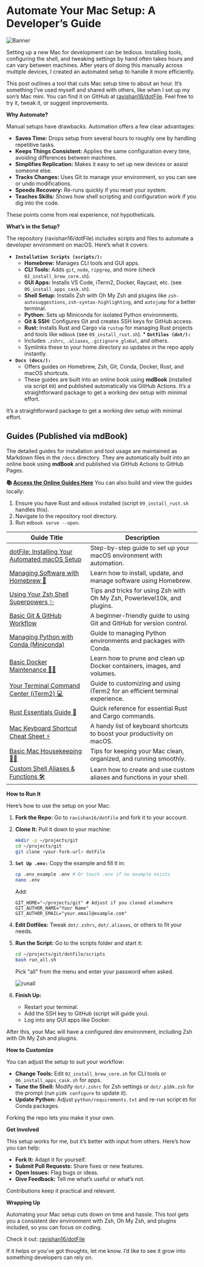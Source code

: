# Automate Your Mac Setup: A Developer’s Guide
 
![Banner](https://raw.githubusercontent.com/ravishan16/dotFile/main/assets/banner_1.png)

Setting up a new Mac for development can be tedious. Installing tools, configuring the shell, and tweaking settings by hand often takes hours and can vary between machines. After years of doing this manually across multiple devices, I created an automated setup to handle it more efficiently.

This post outlines a tool that cuts Mac setup time to about an hour. It’s something I’ve used myself and shared with others, like when I set up my son’s Mac mini. You can find it on GitHub at [ravishan16/dotFile](https://github.com/ravishan16/dotFile). Feel free to try it, tweak it, or suggest improvements.

**Why Automate?**

Manual setups have drawbacks. Automation offers a few clear advantages:

* **Saves Time:** Drops setup from several hours to roughly one by handling repetitive tasks.
* **Keeps Things Consistent:** Applies the same configuration every time, avoiding differences between machines.
* **Simplifies Replication:** Makes it easy to set up new devices or assist someone else.
* **Tracks Changes:** Uses Git to manage your environment, so you can see or undo modifications.
* **Speeds Recovery:** Re-runs quickly if you reset your system.
* **Teaches Skills:** Shows how shell scripting and configuration work if you dig into the code.

These points come from real experience, not hypotheticals.

**What’s in the Setup?**

The repository (ravishan16/dotFile) includes scripts and files to automate a developer environment on macOS. Here’s what it covers:

* **`Installation Scripts (scripts/):`**
    * **Homebrew:** Manages CLI tools and GUI apps.
    * **CLI Tools:** Adds `git`, `node`, `ripgrep`, and more (check `02_install_brew_core.sh`).
    * **GUI Apps:** Installs VS Code, iTerm2, Docker, Raycast, etc. (see `06_install_apps_cask.sh`).
    * **Shell Setup:** Installs Zsh with Oh My Zsh and plugins like `zsh-autosuggestions`, `zsh-syntax-highlighting`, and `autojump` for a better terminal.
    * **Python:** Sets up Miniconda for isolated Python environments.
    * **Git & SSH:** Configures Git and creates SSH keys for GitHub access.
    * **Rust:** Installs Rust and Cargo via `rustup` for managing Rust projects and tools like `mdBook` (see `09_install_rust.sh`). * **`Dotfiles (dot/):`**
    * Includes `.zshrc`, `.aliases`, `.gitignore_global`, and others.
    * Symlinks these to your home directory so updates in the repo apply instantly.
* **`Docs (docs/):`**
    * Offers guides on Homebrew, Zsh, Git, Conda, Docker, Rust, and macOS shortcuts.
    * These guides are built into an online book using **mdBook** (installed via script `09`) and published automatically via GitHub Actions. It’s a straightforward package to get a working dev setup with minimal effort.


It’s a straightforward package to get a working dev setup with minimal effort.

## Guides (Published via mdBook)

The detailed guides for installation and tool usage are maintained as Markdown files in the `/docs` directory. They are automatically built into an online book using **mdBook** and published via GitHub Actions to GitHub Pages.

**📚 [Access the Online Guides Here](https://ravishan16.github.io/dotFile/)** You can also build and view the guides locally:
1. Ensure you have Rust and `mdbook` installed (script `09_install_rust.sh` handles this).
2. Navigate to the repository root directory.
3. Run `mdbook serve --open`.

| Guide Title                                              | Description                                                                 |
|----------------------------------------------------------|-----------------------------------------------------------------------------|
| [dotFile: Installing Your Automated macOS Setup](https://ravishan16.github.io/dotFile/dotFile_Installation_Guide.html) | Step-by-step guide to set up your macOS environment with automation.       |
| [Managing Software with Homebrew 🍺](https://ravishan16.github.io/dotFile/brew_user_guide.html) | Learn how to install, update, and manage software using Homebrew.          |
| [Using Your Zsh Shell Superpowers ✨](https://ravishan16.github.io/dotFile/ozsh_user_guide.html) | Tips and tricks for using Zsh with Oh My Zsh, Powerlevel10k, and plugins.  |
| [Basic Git & GitHub Workflow](https://ravishan16.github.io/dotFile/git_user_guide.html)    | A beginner-friendly guide to using Git and GitHub for version control.     |
| [Managing Python with Conda (Miniconda)](https://ravishan16.github.io/dotFile/Conda_User_Guide.html) | Guide to managing Python environments and packages with Conda.             |
| [Basic Docker Maintenance 🐳🧹](https://ravishan16.github.io/dotFile/docker_user_guide.html) | Learn how to prune and clean up Docker containers, images, and volumes.    |
| [Your Terminal Command Center (iTerm2) 💻](https://ravishan16.github.io/dotFile/iterm_user_guide.html) | Guide to customizing and using iTerm2 for an efficient terminal experience.|
| [Rust Essentials Guide 🦀](https://ravishan16.github.io/dotFile/rust_essentials_guide.html) | Quick reference for essential Rust and Cargo commands.                     |
| [Mac Keyboard Shortcut Cheat Sheet ⚡️](https://ravishan16.github.io/dotFile/mac_cheatsheet.html) | A handy list of keyboard shortcuts to boost your productivity on macOS.    |
| [Basic Mac Housekeeping 🧹✨](https://ravishan16.github.io/dotFile/mac_user_guide.html)     | Tips for keeping your Mac clean, organized, and running smoothly.          |
| [Custom Shell Aliases & Functions 🛠️](https://ravishan16.github.io/dotFile/custom_alias_userguide.html) | Learn how to create and use custom aliases and functions in your shell.    |

**How to Run It**

Here’s how to use the setup on your Mac:

1.  **Fork the Repo:** Go to `ravishan16/dotFile` and fork it to your account.
2.  **Clone It:** Pull it down to your machine:
    ```bash
    mkdir -p ~/projects/git
    cd ~/projects/git
    git clone <your-fork-url> dotFile
    ```
3.  **`Set Up .env:`** Copy the example and fill it in:
    ```bash
    cp .env_example .env # Or touch .env if no example exists
    nano .env
    ```
    Add:
    ```text
    GIT_HOME="~/projects/git" # Adjust if you cloned elsewhere
    GIT_AUTHOR_NAME="Your Name"
    GIT_AUTHOR_EMAIL="your.email@example.com"
    ```
4.  **Edit Dotfiles:** Tweak `dot/.zshrc`, `dot/.aliases`, or others to fit your needs.
5.  **Run the Script:** Go to the scripts folder and start it:
    ```bash
    cd ~/projects/git/dotFile/scripts
    bash run_all.sh
    ```
    Pick "all" from the menu and enter your password when asked.

    ![runall](https://raw.githubusercontent.com/ravishan16/dotFile/main/assets/runall.png)
    
6.  **Finish Up:**
    * Restart your terminal.
    * Add the SSH key to GitHub (script will guide you).
    * Log into any GUI apps like Docker.

After this, your Mac will have a configured dev environment, including Zsh with Oh My Zsh and plugins.

**How to Customize**

You can adjust the setup to suit your workflow:

* **Change Tools:** Edit `02_install_brew_core.sh` for CLI tools or `06_install_apps_cask.sh` for apps.
* **Tune the Shell:** Modify `dot/.zshrc` for Zsh settings or `dot/.p10k.zsh` for the prompt (run `p10k configure` to update it).
* **Update Python:** Adjust `python/requirements.txt` and re-run script `05` for Conda packages.

Forking the repo lets you make it your own.

**Get Involved**

This setup works for me, but it’s better with input from others. Here’s how you can help:

* **Fork It:** Adapt it for yourself.
* **Submit Pull Requests:** Share fixes or new features.
* **Open Issues:** Flag bugs or ideas.
* **Give Feedback:** Tell me what’s useful or what’s not.

Contributions keep it practical and relevant.

**Wrapping Up**

Automating your Mac setup cuts down on time and hassle. This tool gets you a consistent dev environment with Zsh, Oh My Zsh, and plugins included, so you can focus on coding.

Check it out: [ravishan16/dotFile](https://github.com/ravishan16/dotFile)

If it helps or you’ve got thoughts, let me know. I’d like to see it grow into something developers can rely on.
